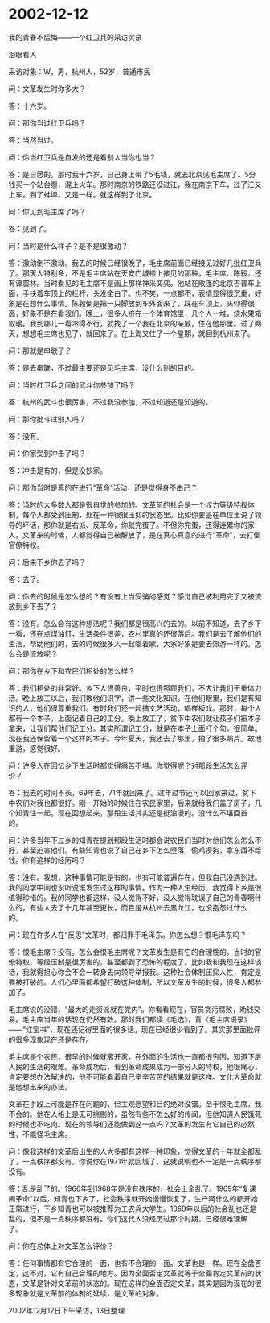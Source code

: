 # 2002-12-12

我的青春不后悔——一个红卫兵的采访实录  

泪眼看人 

采访对象：W，男，杭州人，52岁，普通市民 

问：文革发生时你多大？ 

答：十六岁。 

问：那你当过红卫兵吗？ 

答：当然当过。 

问：你当红卫兵是自发的还是看别人当你也当？ 

答：是自愿的。那时我十六岁，自己身上带了5毛钱，就去北京见毛主席了。5分钱买一个站台票，混上火车。那时南京的铁路还没过江，我在南京下车，过了江又上车。到了蚌埠，又是一样。就这样到了北京。 

问：你见到毛主席了吗？ 

答：见到了。 

问：当时是什么样子？是不是很激动？ 

答：激动倒不激动。我去的时候已经很晚了，毛主席前面已经接见过好几批红卫兵了。那天人特别多，不是毛主席站在天安门城楼上接见的那种。毛主席、陈毅，还有谭震林。当时看见的毛主席不是画上那样神采奕奕。他站在敞篷的北京吉普车上面，手扶着车顶上的栏杆，头发全白了。也不笑，一点都不，表情显得很沉重，好象是在想什么事情。陈毅倒是把一只脚放到车外面来了，踩在车顶上，头仰得很高，好象不是在看我们。晚上，很多人挤在一个体育馆里，几个人一堆，烧水果箱取暖。我到哪儿一看冷得不行，就找了一个我在北京的亲戚，住在他那里。过了两天，想想毛主席也见了，就回来了。在上海又住了一个星期，就回到杭州来了。 

问：那就是串联了？ 

答：是去串联，不过最主要还是见毛主席，没什么别的目的。 

问：当时红卫兵之间的武斗你参加了吗？ 

答：杭州的武斗也很厉害，不过我没参加，不过知道还是知道的。 

问：那你批斗过别人吗？ 

答：没有。 

问：你家受到冲击了吗？ 

答：冲击是有的，但是没抄家。 

问：那你当时是真的在进行“革命”活动，还是觉得身不由己？ 

答：当时的大多数人都是很自觉的参加的。文革前的社会是一个权力等级特权体制，每个人都受到压制，处在一种很很压抑的状态里。比如你要是在单位里说了领导的坏话，那你就是右派、反革命，你就完蛋了。不但你完蛋，还得连累你的家人。文革来的时候，人都觉得自己被解放了，是在真心真意的进行“革命”，去打倒官僚特权。 

问：后来下乡你去了吗？ 

答：去了。 

问：你去的时候是怎么想的？有没有上当受骗的感觉？感觉自己被利用完了又被流放到乡下去了？ 

答：没有。怎么会有这种想法呢？我们都是很高兴的去的。以前不知道，去了乡下一看，还在点煤油灯，生活条件很差，农村里真的还很落后。我们是去了解他们的生活，帮助他们的，去的时候很多人一起唱着歌，大家好象是要去郊游一样的。怎么会是流放呢？ 

问：那你在乡下和农民们相处的怎么样？ 

答：我们相处的非常好。乡下人很善良，平时也很照顾我们，不大让我们干重体力活。晚上放工以后，我们教他们识字，讲一些文化知识。在他们眼里，我们是有知识的人，他们很尊重我们。有时我们还一起搞文艺活动，唱样板戏。那时，每个人都有一个本子，上面记着自己的工分。晚上放工了，贫下中农们就让孩子们把本子拿来，让我们帮他们记工分。其实所谓记工分，就是在本子上面打个勾，很简单。现在我还保留着一个这样的本子。今年夏天，我还去了那里，拍了很多照片。故地重游，感觉很好。 

问：许多人在回忆乡下生活时都觉得痛苦不堪。你觉得呢？对那段生活怎么评价？ 

答：我去的时间不长，69年去，71年就回来了。过年过节还可以回家来过，贫下中农们对我也都很好。刚一开始的时候住在农民家里，后来就给我们盖了房子，几个知青住一起。现在回想起来，那段生活其实还是挺浪漫的。没什么不堪回首的。 

问：许多当年下过乡的知青在提到那段生活时都会说农民们当时对他们怎么怎么不好，甚至迫害他们。有些知青也说了自己在乡下怎么堕落，偷鸡摸狗，拿东西不给钱。你有这样的经历吗？ 

答：没有。我想，这种事情可能是有的，也有可能普遍存在，但我自己没遇到过。我的同学中间也没听说谁发生过这样的事情。作为一种人生经历，我觉得下乡是很值得珍惜的。我的同学也都这样，没人觉得不好，没人觉得耽误了自己的青春啊什么的。有些人去了十几年甚至更长，而且是从杭州去黑龙江，也没抱怨过什么的。 

问：现在许多人在“反思”文革时，都归罪于毛泽东。你怎么想？恨毛泽东吗？ 

答：恨毛主席？没有。怎么会恨毛主席呢？文革发生是有它的合理性的。当时的官僚特权、等级压制是很厉害的，甚至都到了恐怖的程度了。比如我和我现在这样谈话，我就得担心你会不会一转身去向领导举报我。这种社会体制压抑人性，肯定是要被打破的。人们心里面都希望打破这种体制，所以文革发生的时候，很多人都参加了。

毛主席说的没错，“最大的走资派就在党内”。你看看现在，官员贪污腐败，劝钱交易。毛主席当年的话现在仍然有效。那时我们都读《毛选》，背《毛主席语录》——“红宝书”，现在还记得里面的很多话。现在已经很少看到了。其实那里面批评的很多现象现在还是存在。

毛主席是个农民，很早的时候就离开家，在外面的生活也一直都很穷困，知道下层人民的生活的艰难。革命成功后，看到革命成果成为一部分人的特权，他很痛心，肯定要想办法解决的，他不可能看着自己辛辛苦苦的结果就是这样。文化大革命就是他想出来的办法。

文革在手段上可能是存在问题的，但主观愿望和目的绝对没错。至于恨毛主席，我不会的。他在人格上是无可挑剔的，虽然有些不怎么好的传闻，但他知道人民饿死的时候也不吃肉。现在的领导们还能做到这一点吗？文革的发生有它自己的必然性，不能怪毛主席。

问：像我这样的文革后出生的人大多都有这样一种印象，觉得文革的十年就全都乱了，一点秩序都没有。你说你在1971年就回城了，这就说明也不一定是一点秩序都没有。 

答：乱是乱了的。1966年到1968年是没有秩序的，社会上全乱了。1969年“复课闹革命”以后，知青也下乡了，社会秩序就开始慢慢恢复了，生产啊什么的都开始正常进行，下乡知青也可以被推荐为工农兵大学生。1969年以后的社会乱也还是乱的，但不是一点秩序都没有。你们这代人没经历过那个时期，已经很难理解了。 

问：你在总体上对文革怎么评价？ 

答：任何事情都有它合理的一面，也有不合理的一面。文革也是一样。现在全盘否定，这不对，它有自己合理的地方。因为全面否定文革就等于全面肯定文革前的状态，文革是针对文革前的状态的。现在这样的全面否定文革，其实是因为现在的很多现象就是文革前的体制的延续，是文革的对象。 

2002年12月12日下午采访，13日整理
